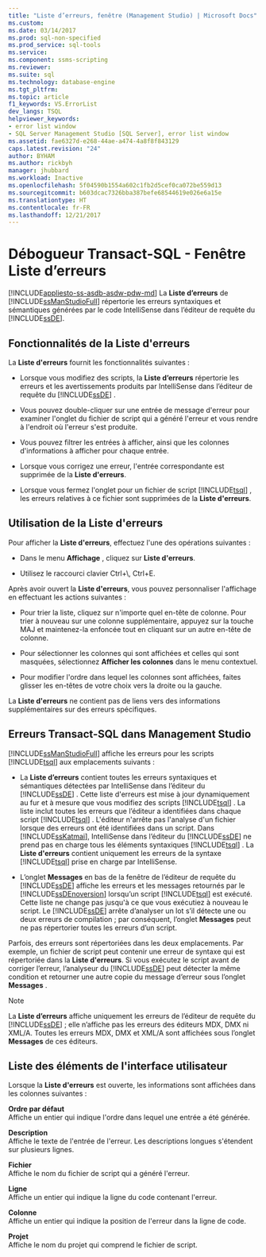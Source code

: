 ```yaml
---
title: "Liste d’erreurs, fenêtre (Management Studio) | Microsoft Docs"
ms.custom: 
ms.date: 03/14/2017
ms.prod: sql-non-specified
ms.prod_service: sql-tools
ms.service: 
ms.component: ssms-scripting
ms.reviewer: 
ms.suite: sql
ms.technology: database-engine
ms.tgt_pltfrm: 
ms.topic: article
f1_keywords: VS.ErrorList
dev_langs: TSQL
helpviewer_keywords:
- error list window
- SQL Server Management Studio [SQL Server], error list window
ms.assetid: fae6327d-e268-44ae-a474-4a8f8f843129
caps.latest.revision: "24"
author: BYHAM
ms.author: rickbyh
manager: jhubbard
ms.workload: Inactive
ms.openlocfilehash: 5f04590b1554a602c1fb2d5cef0ca072be559d13
ms.sourcegitcommit: b603dcac7326bba387befe68544619e026e6a15e
ms.translationtype: HT
ms.contentlocale: fr-FR
ms.lasthandoff: 12/21/2017
---
```

# <a name="transact-sql-debugger---error-list-window"></a>Débogueur Transact-SQL - Fenêtre Liste d’erreurs
[!INCLUDE[appliesto-ss-asdb-asdw-pdw-md](../../includes/appliesto-ss-asdb-asdw-pdw-md.md)] La **Liste d’erreurs** de [!INCLUDE[ssManStudioFull](../../includes/ssmanstudiofull-md.md)] répertorie les erreurs syntaxiques et sémantiques générées par le code IntelliSense dans l’éditeur de requête du [!INCLUDE[ssDE](../../includes/ssde-md.md)].  
  
## <a name="features-of-the-error-list"></a>Fonctionnalités de la Liste d'erreurs  
 La **Liste d'erreurs** fournit les fonctionnalités suivantes :  
  
-   Lorsque vous modifiez des scripts, la **Liste d’erreurs** répertorie les erreurs et les avertissements produits par IntelliSense dans l’éditeur de requête du [!INCLUDE[ssDE](../../includes/ssde-md.md)] .  
  
-   Vous pouvez double-cliquer sur une entrée de message d'erreur pour examiner l'onglet du fichier de script qui a généré l'erreur et vous rendre à l'endroit où l'erreur s'est produite.  
  
-   Vous pouvez filtrer les entrées à afficher, ainsi que les colonnes d'informations à afficher pour chaque entrée.  
  
-   Lorsque vous corrigez une erreur, l'entrée correspondante est supprimée de la **Liste d'erreurs**.  
  
-   Lorsque vous fermez l'onglet pour un fichier de script [!INCLUDE[tsql](../../includes/tsql-md.md)] , les erreurs relatives à ce fichier sont supprimées de la **Liste d'erreurs**.  
  
## <a name="working-with-the-error-list"></a>Utilisation de la Liste d'erreurs  
 Pour afficher la **Liste d'erreurs**, effectuez l'une des opérations suivantes :  
  
-   Dans le menu **Affichage** , cliquez sur **Liste d'erreurs**.  
  
-   Utilisez le raccourci clavier Ctrl+\\, Ctrl+E.  
  
 Après avoir ouvert la **Liste d'erreurs**, vous pouvez personnaliser l'affichage en effectuant les actions suivantes :  
  
-   Pour trier la liste, cliquez sur n'importe quel en-tête de colonne. Pour trier à nouveau sur une colonne supplémentaire, appuyez sur la touche MAJ et maintenez-la enfoncée tout en cliquant sur un autre en-tête de colonne.  
  
-   Pour sélectionner les colonnes qui sont affichées et celles qui sont masquées, sélectionnez **Afficher les colonnes** dans le menu contextuel.  
  
-   Pour modifier l'ordre dans lequel les colonnes sont affichées, faites glisser les en-têtes de votre choix vers la droite ou la gauche.  
  
 La **Liste d'erreurs** ne contient pas de liens vers des informations supplémentaires sur des erreurs spécifiques.  
  
## <a name="transact-sql-errors-in-management-studio"></a>Erreurs Transact-SQL dans Management Studio  
 [!INCLUDE[ssManStudioFull](../../includes/ssmanstudiofull-md.md)] affiche les erreurs pour les scripts [!INCLUDE[tsql](../../includes/tsql-md.md)] aux emplacements suivants :  
  
-   La **Liste d’erreurs** contient toutes les erreurs syntaxiques et sémantiques détectées par IntelliSense dans l’éditeur du [!INCLUDE[ssDE](../../includes/ssde-md.md)] . Cette liste d'erreurs est mise à jour dynamiquement au fur et à mesure que vous modifiez des scripts [!INCLUDE[tsql](../../includes/tsql-md.md)] . La liste inclut toutes les erreurs que l’éditeur a identifiées dans chaque script [!INCLUDE[tsql](../../includes/tsql-md.md)] . L'éditeur n'arrête pas l'analyse d'un fichier lorsque des erreurs ont été identifiées dans un script. Dans [!INCLUDE[ssKatmai](../../includes/sskatmai-md.md)], IntelliSense dans l’éditeur du [!INCLUDE[ssDE](../../includes/ssde-md.md)] ne prend pas en charge tous les éléments syntaxiques [!INCLUDE[tsql](../../includes/tsql-md.md)] . La **Liste d'erreurs** contient uniquement les erreurs de la syntaxe [!INCLUDE[tsql](../../includes/tsql-md.md)] prise en charge par IntelliSense.  
  
-   L’onglet **Messages** en bas de la fenêtre de l’éditeur de requête du [!INCLUDE[ssDE](../../includes/ssde-md.md)] affiche les erreurs et les messages retournés par le [!INCLUDE[ssDEnoversion](../../includes/ssdenoversion-md.md)] lorsqu’un script [!INCLUDE[tsql](../../includes/tsql-md.md)] est exécuté. Cette liste ne change pas jusqu'à ce que vous exécutiez à nouveau le script. Le [!INCLUDE[ssDE](../../includes/ssde-md.md)] arrête d’analyser un lot s’il détecte une ou deux erreurs de compilation ; par conséquent, l’onglet **Messages** peut ne pas répertorier toutes les erreurs d’un script.  
  
 Parfois, des erreurs sont répertoriées dans les deux emplacements. Par exemple, un fichier de script peut contenir une erreur de syntaxe qui est répertoriée dans la **Liste d'erreurs**. Si vous exécutez le script avant de corriger l’erreur, l’analyseur du [!INCLUDE[ssDE](../../includes/ssde-md.md)] peut détecter la même condition et retourner une autre copie du message d’erreur sous l’onglet **Messages** .  
  
> [!NOTE]  
>  La **Liste d’erreurs** affiche uniquement les erreurs de l’éditeur de requête du [!INCLUDE[ssDE](../../includes/ssde-md.md)] ; elle n’affiche pas les erreurs des éditeurs MDX, DMX ni XML/A. Toutes les erreurs MDX, DMX et XML/A sont affichées sous l’onglet **Messages** de ces éditeurs.  
  
## <a name="uielement-list"></a>Liste des éléments de l'interface utilisateur  
 Lorsque la **Liste d'erreurs** est ouverte, les informations sont affichées dans les colonnes suivantes :  
  
 **Ordre par défaut**  
 Affiche un entier qui indique l'ordre dans lequel une entrée a été générée.  
  
 **Description**  
 Affiche le texte de l'entrée de l'erreur. Les descriptions longues s'étendent sur plusieurs lignes.  
  
 **Fichier**  
 Affiche le nom du fichier de script qui a généré l'erreur.  
  
 **Ligne**  
 Affiche un entier qui indique la ligne du code contenant l'erreur.  
  
 **Colonne**  
 Affiche un entier qui indique la position de l'erreur dans la ligne de code.  
  
 **Projet**  
 Affiche le nom du projet qui comprend le fichier de script.  
  
  
